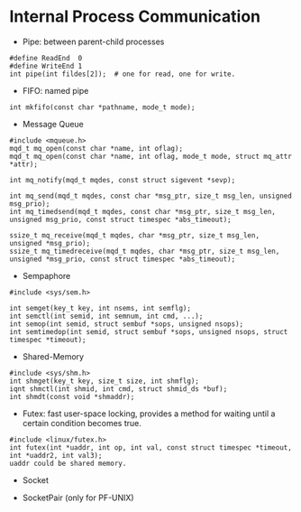 # Internal Process Communication

- Pipe: between parent-child processes
```
#define ReadEnd  0
#define WriteEnd 1
int pipe(int fildes[2]);  # one for read, one for write.
```

- FIFO: named pipe
```
int mkfifo(const char *pathname, mode_t mode);
```

- Message Queue
```
#include <mqueue.h>
mqd_t mq_open(const char *name, int oflag);
mqd_t mq_open(const char *name, int oflag, mode_t mode, struct mq_attr *attr);

int mq_notify(mqd_t mqdes, const struct sigevent *sevp);

int mq_send(mqd_t mqdes, const char *msg_ptr, size_t msg_len, unsigned msg_prio);
int mq_timedsend(mqd_t mqdes, const char *msg_ptr, size_t msg_len, unsigned msg_prio, const struct timespec *abs_timeout);

ssize_t mq_receive(mqd_t mqdes, char *msg_ptr, size_t msg_len, unsigned *msg_prio);
ssize_t mq_timedreceive(mqd_t mqdes, char *msg_ptr, size_t msg_len, unsigned *msg_prio, const struct timespec *abs_timeout);
```
- Sempaphore
```
#include <sys/sem.h>

int semget(key_t key, int nsems, int semflg);
int semctl(int semid, int semnum, int cmd, ...);
int semop(int semid, struct sembuf *sops, unsigned nsops);
int semtimedop(int semid, struct sembuf *sops, unsigned nsops, struct timespec *timeout);
```
- Shared-Memory
```
#include <sys/shm.h>
int shmget(key_t key, size_t size, int shmflg);
iqnt shmctl(int shmid, int cmd, struct shmid_ds *buf);
int shmdt(const void *shmaddr);
```
- Futex: 
fast user-space locking, provides a method for waiting until a certain condition becomes true. 
```
#include <linux/futex.h>
int futex(int *uaddr, int op, int val, const struct timespec *timeout, int *uaddr2, int val3);
uaddr could be shared memory.
```
- Socket

- SocketPair (only for PF-UNIX)

